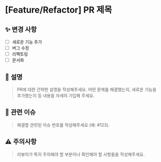 # [Feature/Refactor] PR 제목

## ✨ 변경 사항

- [ ] 새로운 기능 추가
- [ ] 버그 수정
- [ ] 리팩토링
- [ ] 문서화

## 📄 설명

> PR에 대한 간략한 설명을 작성해주세요.
> 어떤 문제를 해결했는지, 새로운 기능을 추가했는지 등 내용을 자세히 기입해 주세요.

## 📌 관련 이슈

> 해결할 관련된 이슈 번호를 작성해주세요 (예: #123).

## ⚠️ 주의사항

> 리뷰어가 특히 주의해야 할 부분이나 확인해야 할 사항들을 작성해주세요.
